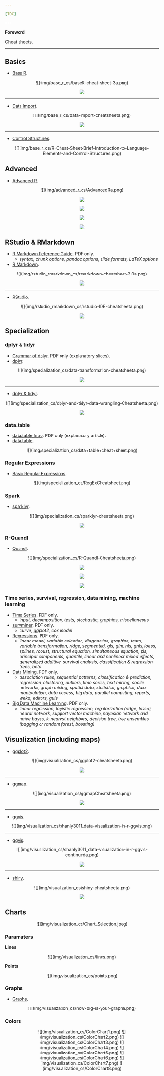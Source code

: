 ```yaml
---

[TOC]

---
```


**Foreword**

Cheat sheets.

---

## Basics

- [Base R](baseR-cheat-sheet-3.pdf).

<center>
![](img/base_r_cs/baseR-cheat-sheet-3a.png)

![](img/base_r_cs/baseR-cheat-sheet-3b.png)
</center>

---

- [Data Import](data-import-cheatsheet.pdf).

<center>
![](img/base_r_cs/data-import-cheatsheeta.png)

![](img/base_r_cs/data-import-cheatsheetb.png)
</center>

---

- [Control Structures](R-Cheat-Sheet-Brief-Introduction-to-Language-Elements-and-Control-Structures.pdf).

<center>
![](img/base_r_cs/R-Cheat-Sheet-Brief-Introduction-to-Language-Elements-and-Control-Structures.png)
</center>

## Advanced

- [Advanced R](advancedR.pdf).

<center>
![](img/advanced_r_cs/AdvancedRa.png)

![](img/advanced_r_cs/AdvancedRb.png)

![](img/advanced_r_cs/AdvancedRc.png)

![](img/advanced_r_cs/AdvancedRd.png)

![](img/advanced_r_cs/AdvancedRe.png)
</center>

## RStudio & RMarkdown

- [R Markdown Reference Guide](R-Markdown-Reference.pdf). PDF only.
    - *syntax, chunk options, pandoc options, slide formats, LaTeX options*
- [R Markdown](rmarkdown-cheatsheet-2.0.pdf).

<center>
![](img/rstudio_rmarkdown_cs/rmarkdown-cheatsheet-2.0a.png)

![](img/rstudio_rmarkdown_cs/rmarkdown-cheatsheet-2.0b.png)
</center>

---

- [RStudio](rstudio-IDE-cheatsheet.pdf).

<center>
![](img/rstudio_rmarkdown_cs/rstudio-IDE-cheatsheeta.png)

![](img/rstudio_rmarkdown_cs/rstudio-IDE-cheatsheetb.png)
</center>

## Specialization 

### dplyr & tidyr

- [Grammar of dplyr](r-dplyr.pdf). PDF only (explanatory slides).
- [dplyr](data-transformation-cheatsheet.pdf).

<center>
![](img/specialization_cs/data-transformation-cheatsheeta.png)

![](img/specialization_cs/data-transformation-cheatsheetb.png)
</center>

---

- [dplyr & tidyr](dplyr-and-tidyr-data-wrangling-Cheatsheet.pdf).
    
<center>
![](img/specialization_cs/dplyr-and-tidyr-data-wrangling-Cheatsheeta.png)

![](img/specialization_cs/dplyr-and-tidyr-data-wrangling-Cheatsheetb.png)
</center>

### data.table

- [data.table Intro](data.table-Intro.pdf). PDF only (explanatory article).
- [data.table](data+table+cheat+sheet.pdf).

<center>
![](img/specialization_cs/data+table+cheat+sheet.png)
</center>

### Regular Expressions

- [Basic Regular Expressions](RegExCheatsheet.pdf).

<center>
![](img/specialization_cs/RegExCheatsheet.png)
</center>

### Spark

- [sparklyr](sparklyr-cheatsheet.pdf).

<center>
![](img/specialization_cs/sparklyr-cheatsheeta.png)

![](img/specialization_cs/sparklyr-cheatsheetb.png)
</center>

### R-Quandl

- [Quandl](R-Quandl-Cheatsheet.pdf).

<center>
![](img/specialization_cs/R-Quandl-Cheatsheeta.png)

![](img/specialization_cs/R-Quandl-Cheatsheetb.png)

![](img/specialization_cs/R-Quandl-Cheatsheetc.png)

![](img/specialization_cs/R-Quandl-Cheatsheetd.png)
</center>

### Time series, survival, regression, data mining, machine learning

- [Time Series](R-FUNCTIONS-FOR-TIME-SERIES-ANALYSIS.pdf). PDF only.
    - *input, decomposition, tests, stochastic, graphics, miscellaneous*
- [survminer](survminer_cheatsheet.pdf). PDF only.
    - *curve, ggplot2, cox model*
- [Regressions](Ricci-refcard-regression.pdf). PDF only.
    - *linear model, variable selection, diagnostics, graphics, tests, variable transformation, ridge, segmented, gls, glm, nls, gnls, loess, splines, robust, structural equation, simultaneous equation, pls, principal components, quantile, linear and nonlinear mixed effects, generalized additive, survival analysis, classification & regression trees, beta*
- [Data Mining](R-Reference-Card-for-Data-Mining.pdf). PDF only.
    - *association rules, sequential patterns, classification & prediction, regression, clustering, outliers, time series, text mining, socila networks, graph mining, spatial data, statistics, graphics, data manipulation, data access, big data, parallel computing, reports, weka, editors, guis*
- [Big Data Machine Learning](4503-rc158-010d-machinelearning_1.pdf). PDF only.
    - *linear regression, logistic regression, regularization (ridge, lasso), neural network, support vector machine, nayesian network and naïve bayes, k-nearest neighbors, decision tree, tree ensembles (bagging or random forest, boosting)*

## Visualization (including maps)

- [ggplot2](ggplot2-cheatsheet.pdf).

<center>
![](img/visualization_cs/ggplot2-cheatsheeta.png)

![](img/visualization_cs/ggplot2-cheatsheetb.png)
</center>

---

- [ggmap](ggmapCheatsheet.pdf).

<center>
![](img/visualization_cs/ggmapCheatsheeta.png)

![](img/visualization_cs/ggmapCheatsheetb.png)
</center>

---

- [ggvis](shanly3011_data-visualization-in-r-ggvis.pdf).

<center>
![](img/visualization_cs/shanly3011_data-visualization-in-r-ggvis.png)
</center>

---

- [ggvis](shanly3011_data-visualization-in-r-ggvis-continued.pdf).

<center>
![](img/visualization_cs/shanly3011_data-visualization-in-r-ggvis-continueda.png)

![](img/visualization_cs/shanly3011_data-visualization-in-r-ggvis-continuedb.png)
</center>

---

- [shiny](shiny-cheatsheet.pdf).

<center>
![](img/visualization_cs/shiny-cheatsheeta.png)

![](img/visualization_cs/shiny-cheatsheetb.png)
</center>

## Charts

<center>
![](img/visualization_cs/Chart_Selection.jpeg)
</center>

### Paramaters

**Lines**

<center>
![](img/visualization_cs/lines.png)
</center>

**Points**

<center>
![](img/visualization_cs/points.png)
</center>

### Graphs

- [Graphs](how-big-is-your-graph.pdf).

<center>
![](img/visualization_cs/how-big-is-your-grapha.png)
</center>

### Colors

<center>
![](img/visualization_cs/ColorChart1.png)
![](img/visualization_cs/ColorChart2.png)
![](img/visualization_cs/ColorChart3.png)
![](img/visualization_cs/ColorChart4.png)
![](img/visualization_cs/ColorChart5.png)
![](img/visualization_cs/ColorChart6.png)
![](img/visualization_cs/ColorChart7.png)
![](img/visualization_cs/ColorChart8.png)
</center>